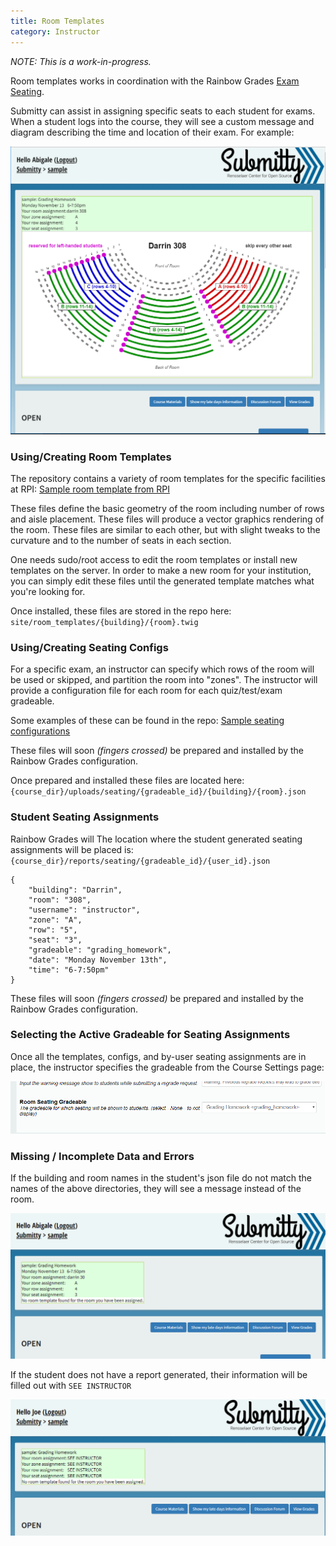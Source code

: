 ```yaml
---
title: Room Templates
category: Instructor
---
```



_NOTE: This is a work-in-progress._

Room templates works in coordination with the Rainbow Grades
[Exam Seating](exam_customization).


Submitty can assist in assigning specific seats to each student for
exams.  When a student logs into the course, they will see a custom
message and diagram describing the time and location of their
exam.  For example:

![](/images/room_templates_nav_page.png)


### Using/Creating Room Templates

The repository contains a variety of room templates for the specific facilities at RPI:
[Sample room template from RPI](https://github.com/Submitty/Submitty/tree/master/site/room_templates)

These files define the basic geometry of the room including number of
rows and aisle placement.  These files will produce a vector graphics
rendering of the room.  These files are similar to each other, but
with slight tweaks to the curvature and to the number of seats in each
section.

One needs sudo/root access to edit the room templates or install new
templates on the server.  In order to make a new room for your
institution, you can simply edit these files until the generated
template matches what you're looking for.

Once installed, these files are stored in the repo here:
`site/room_templates/{building}/{room}.twig`




### Using/Creating Seating Configs 

For a specific exam, an instructor can specify which rows of the room
will be used or skipped, and partition the room into "zones".  The
instructor will provide a configuration file for each room for each
quiz/test/exam gradeable.

Some examples of these can be found in the repo:
[Sample seating configurations](https://github.com/Submitty/Submitty/tree/master/sample_files/seating_configs)

These files will soon _(fingers crossed)_ be prepared and installed
by the Rainbow Grades configuration.

Once prepared and installed these files are located here:
`{course_dir}/uploads/seating/{gradeable_id}/{building}/{room}.json`



### Student Seating Assignments

Rainbow Grades will The location where the student generated seating assignments will be placed is:
`{course_dir}/reports/seating/{gradeable_id}/{user_id}.json`


```
{
    "building": "Darrin",
    "room": "308",
    "username": "instructor",
    "zone": "A",
    "row": "5",
    "seat": "3",
    "gradeable": "grading_homework",
    "date": "Monday November 13th",
    "time": "6-7:50pm"
}

```

These files will soon _(fingers crossed)_ be prepared and installed
by the Rainbow Grades configuration.


### Selecting the Active Gradeable for Seating Assignments

Once all the templates, configs, and by-user seating assignments are
in place, the instructor specifies the gradeable from the Course Settings page:

![](/images/room_templates_course_settings.png)



### Missing / Incomplete Data and Errors

If the building and room names in the student's json file do not match
the names of the above directories, they will see a message instead of
the room.

![](/images/room_templates_nav_page_no_template.png)

If the student does not have a report generated, their information
will be filled out with `SEE INSTRUCTOR`

![](/images/room_templates_nav_page_no_report.png)
